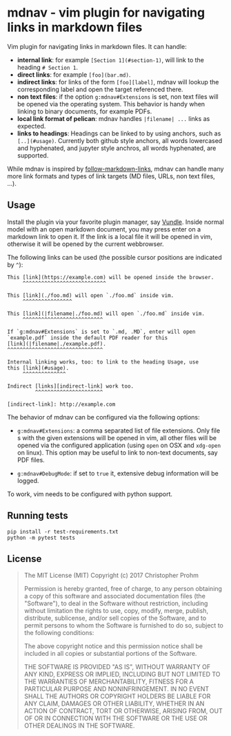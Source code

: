 # mdnav - vim plugin for navigating links in markdown files

Vim plugin for navigating links in markdown files.
It can handle:

- **internal link**:
    for example `[Section 1](#section-1)`, will link to the heading
    `# Section 1`.
- **direct links**:
    for example `[foo](bar.md)`.
- **indirect links**:
    for links of the form `[foo][label]`, mdnav will lookup the corresponding
    label and open the target referenced there.
- **non text files**:
    if the option `g:mdnav#Extensions` is set, non text files will be opened
    via the operating system. This behavior is handy when linking to binary
    documents, for example PDFs.
- **local link format of pelican**:
    mdnav handles `|filename| ...` links as expected.
- **links to headings**:
    Headings can be linked to by using anchors, such as `[..](#usage)`.
    Currently both github style anchors, all words lowercased and hyphenated,
    and jupyter style anchros, all words hyphenated, are supported.

While mdnav is inspired by [follow-markdown-links][fml], mdnav can handle many
more link formats and types of link targets (MD files, URLs, non text files,
...).

[fml]: https://github.com/prashanthellina/follow-markdown-links

## Usage

Install the plugin via your favorite plugin manager, say [Vundle][vundle].
Inside normal model with an open markdown document, you may press enter on a
markdown link to open it.
If the link is a local file it will be opened in vim, otherwise it will be
opened by the current webbrowser.

The following links can be used (the possible cursor positions are indicated by
`^`):


    This [link](https://example.com) will be opened inside the browser.
         ^^^^^^^^^^^^^^^^^^^^^^^^^^^

    This [link](./foo.md) will open `./foo.md` inside vim.
         ^^^^^^^^^^^^^^^^

    This [link](|filename|./foo.md) will open `./foo.md` inside vim.
         ^^^^^^^^^^^^^^^^^^^^^^^^^^

    If `g:mdnav#Extensions` is set to `.md, .MD`, enter will open
    `example.pdf` inside the default PDF reader for this
    [link](|filename|./example.pdf).
    ^^^^^^^^^^^^^^^^^^^^^^^^^^^^^^^

    Internal linking works, too: to link to the heading Usage, use
    this [link](#usage).
         ^^^^^^^^^^^^^^

    Indirect [links][indirect-link] work too.
             ^^^^^^^^^^^^^^^^^^^^^^

    [indirect-link]: http://example.com


The behavior of mdnav can be configured via the following options:

- `g:mdnav#Extensions`:
    a comma separated list of file extensions.
    Only file s with the given extensions will be opened in vim, all other
    files will be opened via the configured application (using `open` on OSX
    and `xdg-open` on linux).
    This option may be useful to link to non-text documents, say PDF files.

- `g:mdnav#DebugMode`:
    if set to `true` it, extensive debug information will be logged.

To work, vim needs to be configured with python support.

## Running tests

	pip install -r test-requirements.txt
	python -m pytest tests

## License

>  The MIT License (MIT)
>  Copyright (c) 2017 Christopher Prohm
>
>  Permission is hereby granted, free of charge, to any person obtaining a copy
>  of this software and associated documentation files (the "Software"), to
>  deal in the Software without restriction, including without limitation the
>  rights to use, copy, modify, merge, publish, distribute, sublicense, and/or
>  sell copies of the Software, and to permit persons to whom the Software is
>  furnished to do so, subject to the following conditions:
>
>  The above copyright notice and this permission notice shall be included in
>  all copies or substantial portions of the Software.
>
>  THE SOFTWARE IS PROVIDED "AS IS", WITHOUT WARRANTY OF ANY KIND, EXPRESS OR
>  IMPLIED, INCLUDING BUT NOT LIMITED TO THE WARRANTIES OF MERCHANTABILITY,
>  FITNESS FOR A PARTICULAR PURPOSE AND NONINFRINGEMENT. IN NO EVENT SHALL THE
>  AUTHORS OR COPYRIGHT HOLDERS BE LIABLE FOR ANY CLAIM, DAMAGES OR OTHER
>  LIABILITY, WHETHER IN AN ACTION OF CONTRACT, TORT OR OTHERWISE, ARISING
>  FROM, OUT OF OR IN CONNECTION WITH THE SOFTWARE OR THE USE OR OTHER
>  DEALINGS IN THE SOFTWARE.

[vundle]: https://github.com/VundleVim/Vundle.vim

